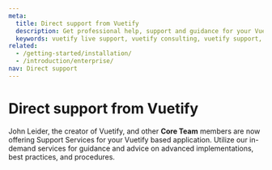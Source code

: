 ```yaml
---
meta:
  title: Direct support from Vuetify
  description: Get professional help, support and guidance for your Vue / Vuetify application from the creator from the Vuetify team.
  keywords: vuetify live support, vuetify consulting, vuetify support, vuetify help
related:
  - /getting-started/installation/
  - /introduction/enterprise/
nav: Direct support
---
```


# Direct support from Vuetify

John Leider, the creator of Vuetify, and other **Core Team** members are now offering Support Services for your Vuetify based application. Utilize our in-demand services for guidance and advice on advanced implementations, best practices, and procedures.

<acuity-calendar />

<backmatter />
